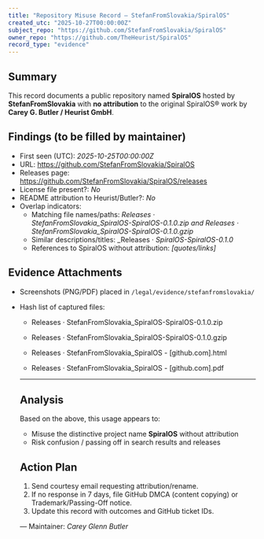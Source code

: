 ```yaml
---
title: "Repository Misuse Record — StefanFromSlovakia/SpiralOS"
created_utc: "2025-10-27T00:00:00Z"
subject_repo: "https://github.com/StefanFromSlovakia/SpiralOS"
owner_repo: "https://github.com/TheHeurist/SpiralOS"
record_type: "evidence"
---
```


## Summary

This record documents a public repository named **SpiralOS** hosted by **StefanFromSlovakia** with **no attribution** to the original SpiralOS® work by **Carey G. Butler / Heurist GmbH**.

## Findings (to be filled by maintainer)

- First seen (UTC): _2025-10-25T00:00:00Z_
- URL: https://github.com/StefanFromSlovakia/SpiralOS
- Releases page: https://github.com/StefanFromSlovakia/SpiralOS/releases
- License file present?: _No_
- README attribution to Heurist/Butler?: _No_
- Overlap indicators:
  - Matching file names/paths: _Releases · StefanFromSlovakia_SpiralOS-SpiralOS-0.1.0.zip and Releases · StefanFromSlovakia_SpiralOS-SpiralOS-0.1.0.gzip_
  - Similar descriptions/titles: _Releases · _SpiralOS-SpiralOS-0.1.0_
  - References to SpiralOS without attribution: _[quotes/links]_

## Evidence Attachments

- Screenshots (PNG/PDF) placed in `/legal/evidence/stefanfromslovakia/`

- Hash list of captured files:
  
  - Releases · StefanFromSlovakia_SpiralOS-SpiralOS-0.1.0.zip
  
  - Releases · StefanFromSlovakia_SpiralOS-SpiralOS-0.1.0.gzip
  
  - Releases · StefanFromSlovakia_SpiralOS - [github.com].html
  
  - Releases · StefanFromSlovakia_SpiralOS - [github.com].pdf
  
  ---
  
  ## Analysis
  
  Based on the above, this usage appears to:
  
  - Misuse the distinctive project name **SpiralOS** without attribution
  - Risk confusion / passing off in search results and releases
  
  ## Action Plan
  
  1. Send courtesy email requesting attribution/rename.
  2. If no response in 7 days, file GitHub DMCA (content copying) or Trademark/Passing-Off notice.
  3. Update this record with outcomes and GitHub ticket IDs.
  
  — Maintainer: _Carey Glenn Butler_
  
  
